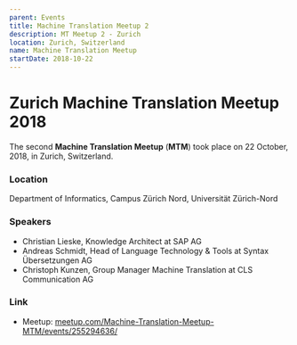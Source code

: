 ```yaml
---
parent: Events
title: Machine Translation Meetup 2
description: MT Meetup 2 - Zurich
location: Zurich, Switzerland
name: Machine Translation Meetup
startDate: 2018-10-22
---
```


# Zurich Machine Translation Meetup 2018

The second **Machine Translation Meetup** (**MTM**) took place on 22 October, 2018, in Zurich, Switzerland.

### Location

Department of Informatics, Campus Zürich Nord, Universität Zürich-Nord

### Speakers

- Christian Lieske, Knowledge Architect at SAP AG
- Andreas Schmidt, Head of Language Technology & Tools at Syntax Übersetzungen AG
- Christoph Kunzen, Group Manager Machine Translation at CLS Communication AG

### Link

- Meetup: [meetup.com/Machine-Translation-Meetup-MTM/events/255294636/](https://www.meetup.com/Machine-Translation-Meetup-MTM/events/255294636/)
